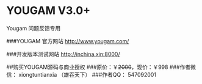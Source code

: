 # YOUGAM V3.0+
Yougam 问题反馈专用

###YOUGAM 官方网站
http://www.yougam.com/

###开发版本测试网站
http://inchina.xin:8000/

##购买YOUGAM源码与商业授权
###原价：￥~~2000~~，现价：￥998
###作者微信：
xiongtuntianxia （雄吞天下）
###作者QQ：
547092001

